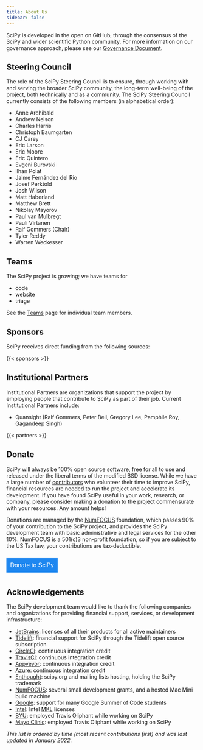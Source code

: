 ```yaml
---
title: About Us
sidebar: false
---
```


SciPy is developed in the open on GitHub, through the consensus of the SciPy
and wider scientific Python community. For more information on our governance
approach, please see our
[Governance Document](https://scipy.github.io/devdocs/dev/governance/governance.html).

## Steering Council

The role of the SciPy Steering Council is to ensure, through working with and
serving the broader SciPy community, the long-term well-being of the project,
both technically and as a community. The SciPy Steering Council currently
consists of the following members (in alphabetical order):

* Anne Archibald
* Andrew Nelson
* Charles Harris
* Christoph Baumgarten
* CJ Carey
* Eric Larson
* Eric Moore
* Eric Quintero
* Evgeni Burovski
* Ilhan Polat
* Jaime Fernández del Río
* Josef Perktold
* Josh Wilson
* Matt Haberland
* Matthew Brett
* Nikolay Mayorov
* Paul van Mulbregt
* Pauli Virtanen
* Ralf Gommers (Chair)
* Tyler Reddy
* Warren Weckesser

## Teams

The SciPy project is growing; we have teams for

- code
- website
- triage

See the [Teams](/teams) page for individual team members.

## Sponsors

SciPy receives direct funding from the following sources:

{{< sponsors >}}


## Institutional Partners

Institutional Partners are organizations that support the project by employing
people that contribute to SciPy as part of their job. Current Institutional
Partners include:

- Quansight (Ralf Gommers, Peter Bell, Gregory Lee, Pamphile Roy, Gagandeep Singh)

{{< partners >}}

## Donate

SciPy will always be 100% open source software, free for all to use and
released under the liberal terms of the modified BSD license. While we
have a large number of
[contributors](https://github.com/scipy/scipy/blob/main/THANKS.txt)
who volunteer their time to improve SciPy, financial resources are
needed to run the project and accelerate its development. If you have
found SciPy useful in your work, research, or company, please consider
making a donation to the project commensurate with your resources. Any
amount helps!

Donations are managed by the [NumFOCUS](https://numfocus.org)
foundation, which passes 90% of your contribution to the SciPy project,
and provides the SciPy development team with basic administrative and
legal services for the other 10%. NumFOCUS is a 501(c)3 non-profit
foundation, so if you are subject to the US Tax law, your contributions
are tax-deductible.

<div style="display: block; float:center;">
   <a href="https://numfocus.salsalabs.org/donate-to-scipy" target="_blank"
      style="background:#1e87f0;padding:10px;margin:10px 0px;
             text-decoration:none;font-size:12pt;color:#ffffff;
             font-family:Arial,Helvetica,sans-serif;display:inline-block;">
      Donate to SciPy
   </a>
</div>

## Acknowledgements

The SciPy development team would like to thank the following companies
and organizations for providing financial support, services, or
development infrastructure:

- [JetBrains](https://jb.gg/OpenSourceSupport): licenses of all their
  products for all active maintainers
- [Tidelift](https://tidelift.com/subscription/pkg/pypi-scipy?utm_source=pypi-scipy&utm_medium=referral&utm_campaign=readme):
    financial support for SciPy through the Tidelift open source
    subscription
- [CircleCI](https://circleci.com): continuous integration credit
- [TravisCI](https://travis-ci.com): continuous integration credit
- [Appveyor](https://ci.appveyor.com): continuous integration credit
- [Azure](https://dev.azure.com): continuous integration credit
- [Enthought](https://www.enthought.com): scipy.org and mailing lists
    hosting, holding the SciPy trademark
- [NumFOCUS](https://numfocus.org): several small development grants,
    and a hosted Mac Mini build machine
- [Google](https://google.com): support for many Google Summer of Code
    students
- [Intel](https://www.intel.com): Intel
    [MKL](https://software.intel.com/en-us/intel-mkl/) licenses
- [BYU](https://www.byu.edu): employed Travis Oliphant while working
    on SciPy
- [Mayo Clinic](https://www.mayoclinic.org): employed Travis Oliphant
    while working on SciPy

*This list is ordered by time (most recent contributions first) and was
last updated in January 2022.*
